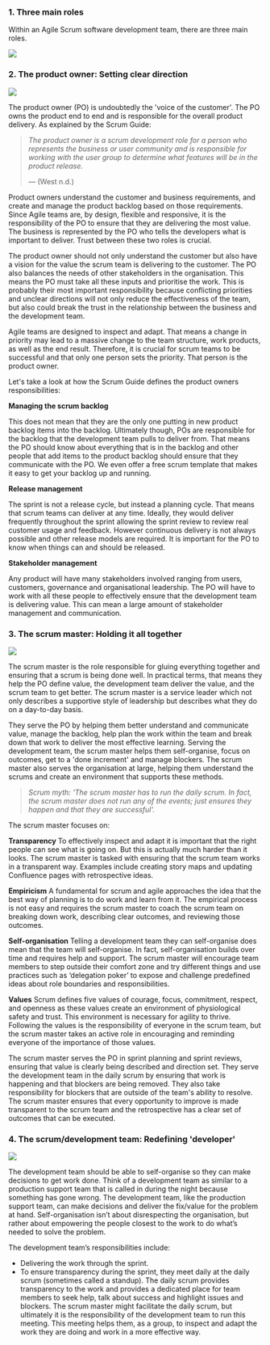 ### 1. Three main roles

Within an Agile Scrum software development team, there are three main roles.

![](../../../../meri-public/garden/df1094d7b7bfae91982f668f7fb76d69.png)

### 2. The product owner: Setting clear direction

![](../../../../meri-public/garden/3e6777d73bb7086a9b3493bfb7696087.png)

The product owner (PO) is undoubtedly the 'voice of the customer'. The PO owns the product end to end and is responsible for the overall product delivery. As explained by the Scrum Guide:  

> _The product owner is a scrum development role for a person who represents the business or user community and is responsible for working with the user group to determine what features will be in the product release._
> 
> — (West n.d.)

Product owners understand the customer and business requirements, and create and manage the product backlog based on those requirements. Since Agile teams are, by design, flexible and responsive, it is the responsibility of the PO to ensure that they are delivering the most value. The business is represented by the PO who tells the developers what is important to deliver. Trust between these two roles is crucial. 

The product owner should not only understand the customer but also have a vision for the value the scrum team is delivering to the customer. The PO also balances the needs of other stakeholders in the organisation. This means the PO must take all these inputs and prioritise the work. This is probably their most important responsibility because conflicting priorities and unclear directions will not only reduce the effectiveness of the team, but also could break the trust in the relationship between the business and the development team. 

Agile teams are designed to inspect and adapt. That means a change in priority may lead to a massive change to the team structure, work products, as well as the end result. Therefore, it is crucial for scrum teams to be successful and that only one person sets the priority. That person is the product owner. 

Let's take a look at how the Scrum Guide defines the product owners responsibilities:

**Managing the scrum backlog**

This does not mean that they are the only one putting in new product backlog items into the backlog. Ultimately though, POs are responsible for the backlog that the development team pulls to deliver from. That means the PO should know about everything that is in the backlog and other people that add items to the product backlog should ensure that they communicate with the PO. We even offer a free scrum template that makes it easy to get your backlog up and running.

**Release management**

The sprint is not a release cycle, but instead a planning cycle. That means that scrum teams can deliver at any time. Ideally, they would deliver frequently throughout the sprint allowing the sprint review to review real customer usage and feedback. However continuous delivery is not always possible and other release models are required. It is important for the PO to know when things can and should be released.

**Stakeholder management**

Any product will have many stakeholders involved ranging from users, customers, governance and organisational leadership. The PO will have to work with all these people to effectively ensure that the development team is delivering value. This can mean a large amount of stakeholder management and communication.

### 3. The scrum master: Holding it all together

![](../../../../meri-public/garden/46fdc2d5fb61732e945f6a358a70f223.png)

The scrum master is the role responsible for gluing everything together and ensuring that a scrum is being done well. In practical terms, that means they help the PO define value, the development team deliver the value, and the scrum team to get better. The scrum master is a service leader which not only describes a supportive style of leadership but describes what they do on a day-to-day basis.

They serve the PO by helping them better understand and communicate value, manage the backlog, help plan the work within the team and break down that work to deliver the most effective learning. Serving the development team, the scrum master helps them self-organise, focus on outcomes, get to a 'done increment' and manage blockers. The scrum master also serves the organisation at large, helping them understand the scrums and create an environment that supports these methods.

> _Scrum myth: 'The scrum master has to run the daily scrum. In fact, the scrum master does not run any of the events; just ensures they happen and that they are successful'._

The scrum master focuses on:

**Transparency**
To effectively inspect and adapt it is important that the right people can see what is going on. But this is actually much harder than it looks. The scrum master is tasked with ensuring that the scrum team works in a transparent way. Examples include creating story maps and updating Confluence pages with retrospective ideas.

**Empiricism**
A fundamental for scrum and agile approaches the idea that the best way of planning is to do work and learn from it. The empirical process is not easy and requires the scrum master to coach the scrum team on breaking down work, describing clear outcomes, and reviewing those outcomes.

**Self-organisation**
Telling a development team they can self-organise does mean that the team will self-organise. In fact, self-organisation builds over time and requires help and support. The scrum master will encourage team members to step outside their comfort zone and try different things and use practices such as ‘delegation poker’ to expose and challenge predefined ideas about role boundaries and responsibilities.

**Values**
Scrum defines five values of courage, focus, commitment, respect, and openness as these values create an environment of physiological safety and trust. This environment is necessary for agility to thrive. Following the values is the responsibility of everyone in the scrum team, but the scrum master takes an active role in encouraging and reminding everyone of the importance of those values.

The scrum master serves the PO in sprint planning and sprint reviews, ensuring that value is clearly being described and direction set. They serve the development team in the daily scrum by ensuring that work is happening and that blockers are being removed. They also take responsibility for blockers that are outside of the team's ability to resolve. The scrum master ensures that every opportunity to improve is made transparent to the scrum team and the retrospective has a clear set of outcomes that can be executed.

### 4. The scrum/development team: Redefining 'developer'

![](../../../../meri-public/garden/ae85cffc39ec09a698e84870e448ceeb.png)

The development team should be able to self-organise so they can make decisions to get work done. Think of a development team as similar to a production support team that is called in during the night because something has gone wrong. The development team, like the production support team, can make decisions and deliver the fix/value for the problem at hand. Self-organisation isn’t about disrespecting the organisation, but rather about empowering the people closest to the work to do what’s needed to solve the problem. 

The development team’s responsibilities include: 

- Delivering the work through the sprint. 
- To ensure transparency during the sprint, they meet daily at the daily scrum (sometimes called a standup). The daily scrum provides transparency to the work and provides a dedicated place for team members to seek help, talk about success and highlight issues and blockers. The scrum master might facilitate the daily scrum, but ultimately it is the responsibility of the development team to run this meeting. This meeting helps them, as a group, to inspect and adapt the work they are doing and work in a more effective way.